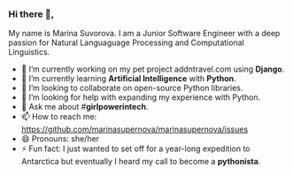 ### Hi there 👋, 
My name is Marina Suvorova. I am a Junior Software Engineer with a deep passion for Natural Languaguage Processing and Computational Linguistics. 

- 🔭 I’m currently working on my pet project addntravel.com using **Django**.
- 🌱 I’m currently learning **Artificial Intelligence** with **Python**.
- 👯 I’m looking to collaborate on open-source Python libraries.
- 🤔 I’m looking for help with expanding my experience with Python. 
- 💬 Ask me about #**girlpowerintech**.
- 📫 How to reach me: https://github.com/marinasupernova/marinasupernova/issues
- 😄 Pronouns: she/her
- ⚡ Fun fact: I just wanted to set off for a year-long expedition to Antarctica but eventually I heard my call to become a **pythonista**. 
